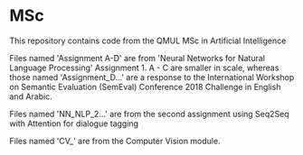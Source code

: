 # MSc

This repository contains code from the QMUL MSc in Artificial Intelligence

Files named 'Assignment A-D' are from 'Neural Networks for Natural Language Processing' Assignment 1.
A - C are smaller in scale, whereas those named 'Assignment_D...' are a response to the International Workshop on Semantic Evaluation (SemEval) Conference 2018 Challenge in English and Arabic.

Files named 'NN_NLP_2...' are from the second assignment using Seq2Seq with Attention for dialogue tagging

Files named 'CV_' are from the Computer Vision module.
